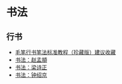 # 书法
## 行书
- [毛笔行书笔法标准教程（珍藏版）建议收藏](https://www.toutiao.com/article/6734626838821208588/)
- [书法：赵孟頫](https://github.com/keer2345/reading-notes/issues/6)
- [书法：梁诗正](https://github.com/keer2345/reading-notes/issues/7)
- [书法：钟绍京](https://github.com/keer2345/reading-notes/issues/8)
